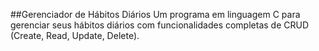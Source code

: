 ##Gerenciador de Hábitos Diários
Um programa em linguagem C para gerenciar seus hábitos diários com funcionalidades completas de CRUD (Create, Read, Update, Delete).
